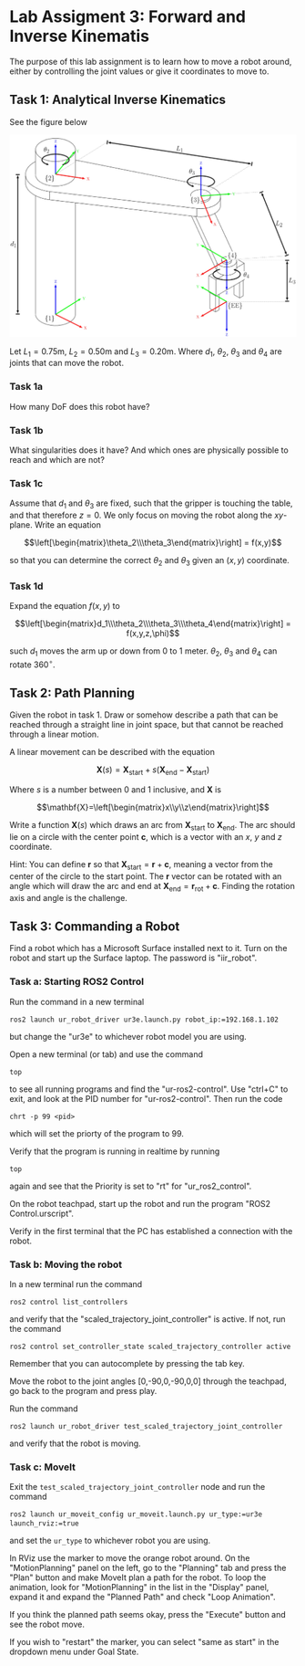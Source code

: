 # Lab Assigment 3: Forward and Inverse Kinematis
The purpose of this lab assignment is to learn how to move a robot around, either by controlling the joint values or give it coordinates to move to.

## Task 1: Analytical Inverse Kinematics
See the figure below

![scara.jpg](scara.jpg)

Let $L_1=0.75\text{m}$, $L_2=0.50\text{m}$ and $L_3=0.20\text{m}$. Where $d_1$, $\theta_2$, $\theta_3$ and $\theta_4$ are joints that can move the robot.

### Task 1a
How many DoF does this robot have?

### Task 1b
What singularities does it have? And which ones are physically possible to reach and which are not?

### Task 1c
Assume that $d_1$ and $\theta_3$ are fixed, such that the gripper is touching the table, and that therefore $z=0$. We only focus on moving the robot along the $xy$-plane. Write an equation 

```math
\left[\begin{matrix}\theta_2\\\theta_3\end{matrix}\right] = f(x,y)
```

so that you can determine the correct $\theta_2$ and $\theta_3$ given an $(x,y)$ coordinate.

### Task 1d
Expand the equation $f(x,y)$ to 

```math
\left[\begin{matrix}d_1\\\theta_2\\\theta_3\\\theta_4\end{matrix}\right] = f(x,y,z,\phi)
```

such $d_1$ moves the arm up or down from 0 to 1 meter. $\theta_2$, $\theta_3$ and $\theta_4$ can rotate $360^\circ$.

## Task 2: Path Planning
Given the robot in task 1. Draw or somehow describe a path that can be reached through a straight line in joint space, but that cannot be reached through a linear motion.

A linear movement can be described with the equation
```math
\mathbf{X}(s)=\mathbf{X}_\text{start}+s(\mathbf{X}_\text{end}-\mathbf{X}_\text{start})
```
Where $s$ is a number between 0 and 1 inclusive, and $\mathbf{X}$ is
```math
\mathbf{X}=\left[\begin{matrix}x\\y\\z\end{matrix}\right]
```
Write a function $\mathbf{X}(s)$ which draws an arc from $\mathbf{X}_\text{start}$ to $\mathbf{X}_\text{end}$. The arc should lie on a circle with the center point $\mathbf{c}$, which is a vector with an $x$, $y$ and $z$ coordinate.

Hint: You can define $\mathbf{r}$ so that $\mathbf{X}_\text{start}=\mathbf{r}+\mathbf{c}$, meaning a vector from the center of the circle to the start point. The $\mathbf{r}$ vector can be rotated with an angle which will draw the arc and end at $\mathbf{X}_\text{end}=\mathbf{r}_\text{rot}+\mathbf{c}$. Finding the rotation axis and angle is the challenge.

## Task 3: Commanding a Robot
Find a robot which has a Microsoft Surface installed next to it. Turn on the robot and start up the Surface laptop. The password is "iir_robot".

### Task a: Starting ROS2 Control
Run the command in a new terminal
```
ros2 launch ur_robot_driver ur3e.launch.py robot_ip:=192.168.1.102
```
but change the "ur3e" to whichever robot model you are using.

Open a new terminal (or tab) and use the command
```
top
```
to see all running programs and find the "ur-ros2-control". Use "ctrl+C" to exit, and look at the PID number for "ur-ros2-control". Then run the code
```
chrt -p 99 <pid>
```
which will set the priorty of the program to 99.

Verify that the program is running in realtime by running
```
top
```
again and see that the Priority is set to "rt" for "ur_ros2_control".

On the robot teachpad, start up the robot and run the program "ROS2 Control.urscript".

Verify in the first terminal that the PC has established a connection with the robot.

### Task b: Moving the robot
In a new terminal run the command
```
ros2 control list_controllers
```
and verify that the "scaled_trajectory_joint_controller" is active. If not, run the command
```
ros2 control set_controller_state scaled_trajectory_controller active
```
Remember that you can autocomplete by pressing the tab key.

Move the robot to the joint angles [0,-90,0,-90,0,0] through the teachpad, go back to the program and press play.

Run the command
```
ros2 launch ur_robot_driver test_scaled_trajectory_joint_controller
```
and verify that the robot is moving.

### Task c: MoveIt
Exit the `test_scaled_trajectory_joint_controller` node and run the command
```
ros2 launch ur_moveit_config ur_moveit.launch.py ur_type:=ur3e launch_rviz:=true 
```
and set the `ur_type` to whichever robot you are using.

In RViz use the marker to move the orange robot around. On the "MotionPlanning" panel on the left, go to the "Planning" tab and press the "Plan" button and make MoveIt plan a path for the robot. To loop the animation, look for "MotionPlanning" in the list in the "Display" panel, expand it and expand the "Planned Path" and check "Loop Animation".

If you think the planned path seems okay, press the "Execute" button and see the robot move.

If you wish to "restart" the marker, you can select "same as start" in the dropdown menu under Goal State.